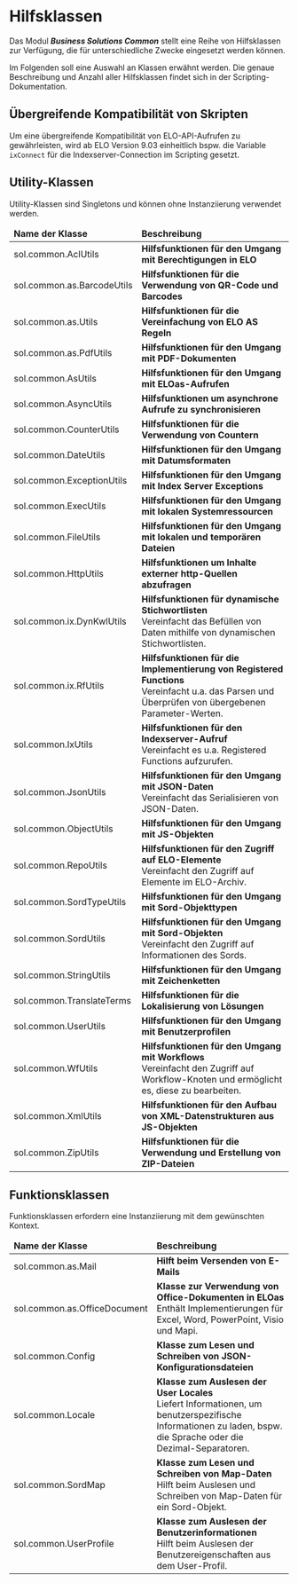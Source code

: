 # Hilfsklassen

Das Modul <span
style='font-weight:bold;font-style:italic'>Business Solutions Common</span> stellt eine Reihe von Hilfsklassen zur Verfügung, die für unterschiedliche Zwecke eingesetzt werden können.

Im Folgenden soll eine Auswahl an Klassen erwähnt werden. Die genaue Beschreibung und Anzahl aller Hilfsklassen  findet sich in der Scripting-Dokumentation.

## Übergreifende Kompatibilität von Skripten

Um eine übergreifende Kompatibilität von ELO-API-Aufrufen zu gewährleisten, wird ab ELO Version 9.03 einheitlich bspw. die Variable `ixConnect` für die Indexserver-Connection im Scripting gesetzt. 

## Utility-Klassen

Utility-Klassen sind Singletons und können ohne Instanziierung verwendet werden.

<table><thead><tr><td><span
style='font-weight:bold'>Name der Klasse</span></td><td><span
style='font-weight:bold'>Beschreibung</span></td></tr></thead><tbody><tr><td>    sol.common.AclUtils</td><td><span
style='font-weight:bold'>Hilfsfunktionen für den Umgang mit Berechtigungen in ELO</span></td></tr><tr><td>    sol.common.as.BarcodeUtils</td><td><span
style='font-weight:bold'>Hilfsfunktionen für die Verwendung von QR-Code und Barcodes</span></td></tr><tr><td>    sol.common.as.Utils</td><td><span
style='font-weight:bold'>Hilfsfunktionen für die Vereinfachung von ELO AS Regeln</span></td></tr><tr><td>    sol.common.as.PdfUtils</td><td><span
style='font-weight:bold'>Hilfsfunktionen für den Umgang mit PDF-Dokumenten</span></td></tr><tr><td>    sol.common.AsUtils</td><td><span
style='font-weight:bold'>Hilfsfunktionen für den Umgang mit ELOas-Aufrufen</span></td></tr><tr><td>    sol.common.AsyncUtils</td><td><span
style='font-weight:bold'>Hilfsfunktionen um asynchrone Aufrufe zu synchronisieren</span></td></tr><tr><td>    sol.common.CounterUtils</td><td><span
style='font-weight:bold'>Hilfsfunktionen für die Verwendung von Countern</span></td></tr><tr><td>    sol.common.DateUtils</td><td><span
style='font-weight:bold'>Hilfsfunktionen für den Umgang mit Datumsformaten</span></td></tr><tr><td>    sol.common.ExceptionUtils</td><td><span
style='font-weight:bold'>Hilfsfunktionen für den Umgang mit Index Server Exceptions</span></td></tr><tr><td>    sol.common.ExecUtils</td><td><span
style='font-weight:bold'>Hilfsfunktionen für den Umgang mit lokalen Systemressourcen</span></td></tr><tr><td>    sol.common.FileUtils</td><td><span
style='font-weight:bold'>Hilfsfunktionen für den Umgang mit lokalen und temporären Dateien</span></td></tr><tr><td>    sol.common.HttpUtils</td><td><span
style='font-weight:bold'>Hilfsfunktionen um Inhalte externer http-Quellen abzufragen</span></td></tr><tr><td>    sol.common.ix.DynKwlUtils</td><td><span
style='font-weight:bold'>Hilfsfunktionen für dynamische Stichwortlisten</span><br />Vereinfacht das Befüllen von Daten mithilfe von dynamischen Stichwortlisten.</td></tr><tr><td>    sol.common.ix.RfUtils</td><td><span
style='font-weight:bold'>Hilfsfunktionen für die Implementierung von Registered Functions</span><br />Vereinfacht u.a. das Parsen und Überprüfen von übergebenen Parameter-Werten.</td></tr><tr><td>    sol.common.IxUtils</td><td><span
style='font-weight:bold'>Hilfsfunktionen für den Indexserver-Aufruf</span><br />Vereinfacht es u.a. Registered Functions aufzurufen.</td></tr><tr><td>    sol.common.JsonUtils</td><td><span
style='font-weight:bold'>Hilfsfunktionen für den Umgang mit JSON-Daten</span><br />Vereinfacht das Serialisieren von JSON-Daten.</td></tr><tr><td>    sol.common.ObjectUtils</td><td><span
style='font-weight:bold'>Hilfsfunktionen für den Umgang mit JS-Objekten</span></td></tr><tr><td>    sol.common.RepoUtils</td><td><span
style='font-weight:bold'>Hilfsfunktionen für den Zugriff auf ELO-Elemente</span><br />Vereinfacht den Zugriff auf Elemente im ELO-Archiv.</td></tr><tr><td>    sol.common.SordTypeUtils</td><td><span
style='font-weight:bold'>Hilfsfunktionen für den Umgang mit Sord-Objekttypen</span><br /></td></tr><tr><td>    sol.common.SordUtils</td><td><span
style='font-weight:bold'>Hilfsfunktionen für den Umgang mit Sord-Objekten</span><br />Vereinfacht den Zugriff auf Informationen des Sords.</td></tr><tr><td>    sol.common.StringUtils</td><td><span
style='font-weight:bold'>Hilfsfunktionen für den Umgang mit Zeichenketten</span></td></tr><tr><td>    sol.common.TranslateTerms</td><td><span
style='font-weight:bold'>Hilfsfunktionen für die Lokalisierung von Lösungen</span></td></tr><tr><td>    sol.common.UserUtils</td><td><span
style='font-weight:bold'>Hilfsfunktionen für den Umgang mit Benutzerprofilen</span></td></tr><tr><td>    sol.common.WfUtils</td><td><span
style='font-weight:bold'>Hilfsfunktionen für den Umgang mit Workflows</span><br />Vereinfacht den Zugriff auf Workflow-Knoten und ermöglicht es, diese zu bearbeiten.</td></tr><tr><td>    sol.common.XmlUtils</td><td><span
style='font-weight:bold'>Hilfsfunktionen für den Aufbau von XML-Datenstrukturen aus JS-Objekten</span></td></tr><tr><td>    sol.common.ZipUtils</td><td><span
style='font-weight:bold'>Hilfsfunktionen für die Verwendung und Erstellung von ZIP-Dateien</span></td></tr></tbody></table>

## Funktionsklassen

Funktionsklassen erfordern eine Instanziierung mit dem gewünschten Kontext.

<table><thead><tr><td><span
style='font-weight:bold'>Name der Klasse</span></td><td><span
style='font-weight:bold'>Beschreibung</span></td></tr></thead><tbody><tr><td>    sol.common.as.Mail</td><td><span
style='font-weight:bold'>Hilft beim Versenden von E-Mails</span></td></tr><tr><td>    sol.common.as.OfficeDocument</td><td><span
style='font-weight:bold'>Klasse zur Verwendung von Office-Dokumenten in ELOas</span><br />Enthält Implementierungen für Excel, Word, PowerPoint, Visio und Mapi.</td></tr><tr><td>    sol.common.Config</td><td><span
style='font-weight:bold'>Klasse zum Lesen und Schreiben von JSON-Konfigurationsdateien</span></td></tr><tr><td>    sol.common.Locale</td><td><span
style='font-weight:bold'>Klasse zum Auslesen der User Locales</span><br />Liefert Informationen, um benutzerspezifische Informationen zu laden, bspw. die Sprache oder die Dezimal-Separatoren.</td></tr><tr><td>    sol.common.SordMap</td><td><span
style='font-weight:bold'>Klasse zum Lesen und Schreiben von Map-Daten</span><br />Hilft beim Auslesen und Schreiben von Map-Daten für ein Sord-Objekt.</td></tr><tr><td>    sol.common.UserProfile</td><td><span
style='font-weight:bold'>Klasse zum Auslesen der Benutzerinformationen</span><br />Hilft beim Auslesen der Benutzereigenschaften aus dem User-Profil.</td></tr></tbody></table>

